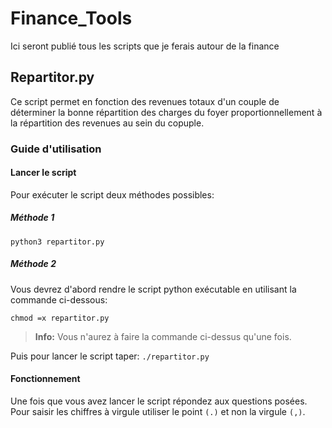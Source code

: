 # Finance_Tools
Ici seront publié tous les scripts que je ferais autour de la finance

## Repartitor.py

Ce script permet en fonction des revenues totaux d'un couple de déterminer la bonne répartition des charges du foyer proportionnellement à la répartition des revenues au sein du copuple.

### Guide d'utilisation

#### Lancer le script

Pour exécuter le script deux méthodes possibles:

##### Méthode 1

```python3 repartitor.py```

##### Méthode 2

Vous devrez d'abord rendre le script python exécutable en utilisant la commande ci-dessous:

```chmod =x repartitor.py```

> __Info:__ Vous n'aurez à faire la commande ci-dessus qu'une fois.

Puis pour lancer le script taper:
```./repartitor.py```

#### Fonctionnement

Une fois que vous avez lancer le script répondez aux questions posées.
Pour saisir les chiffres à virgule utiliser le point `(.)` et non la virgule `(,)`.
